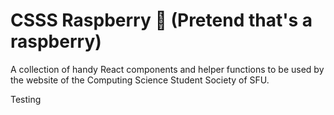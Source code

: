 # CSSS Raspberry 🍓 (Pretend that's a raspberry)

A collection of handy React components and helper functions to be used by the website of the Computing Science Student Society of SFU.

Testing

